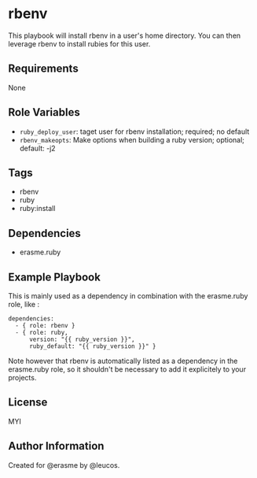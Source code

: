 rbenv
=====

This playbook will install rbenv in a user's home directory.
You can then leverage rbenv to install rubies for this user.

Requirements
------------

None

Role Variables
--------------

  - `ruby_deploy_user`: taget user for rbenv installation; required; no
    default
  - `rbenv_makeopts`: Make options when building a ruby version;
    optional; default: -j2

Tags
----

  - rbenv
  - ruby
  - ruby:install

Dependencies
------------

  - erasme.ruby

Example Playbook
----------------

This is mainly used as a dependency in combination with the erasme.ruby role, like :

    dependencies:
      - { role: rbenv }
      - { role: ruby,
          version: "{{ ruby_version }}",
          ruby_default: "{{ ruby_version }}" }

Note however that rbenv is automatically listed as a dependency in the erasme.ruby role, so it shouldn't be necessary to add it explicitely to your projects.

License
-------

MYI

Author Information
------------------

Created for @erasme by @leucos.

